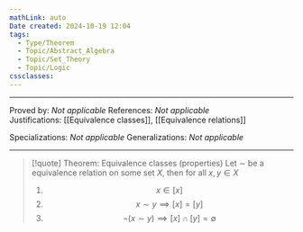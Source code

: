 ```yaml
---
mathLink: auto
Date created: 2024-10-19 12:04
tags:
  - Type/Theorem
  - Topic/Abstract_Algebra
  - Topic/Set_Theory
  - Topic/Logic
cssclasses:
---
```


---

Proved by: _Not applicable_
References: _Not applicable_
Justifications: [[Equivalence classes]], [[Equivalence relations]]  

Specializations: _Not applicable_
Generalizations: _Not applicable_

---

> [!quote] Theorem: Equivalence classes (properties)
> Let $\sim$ be a equivalence relation on some set $X$, then for all $x,y\in X$ 
> 1. $$ x\in [x] $$
> 2. $$ x \sim y \implies [x]=[y] $$
> 3. $$ \neg (x \sim y) \implies [x]\cap[y]=\emptyset$$


